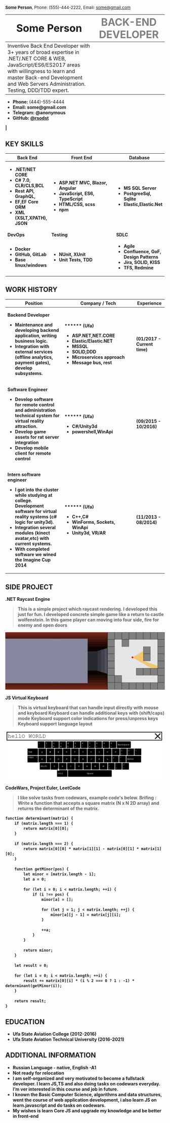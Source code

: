 <font size="2">**Some Person**, Phone: (555)-444-2222, Email: some@gmail.com</font>

<style>
table th:first-of-type(1) {
    width: 60%;
}
table th:nth-of-type(2) {
    width: 45%;
    vertical-align: bottom;
}
</style>

| <font size="6">**Some Person**</font>  | <font size="6" color="gray">BACK-END DEVELOPER</font> |
|-----|------|
| <font size="3">Inventive Back End Developer with 3+ years of broad expertise in .NET/.NET CORE & WEB, JavaScript/ES6/ES2017 areas with willingness to learn and master Back-end Development and Web Servers Administration. Testing, DDD/TDD expert.</font> | 
<ul>
<li><b>Phone: </b>(444)-555-4444</li>
<li><b>Email: <b>some@gmail.com</li>
<li><b>Telegram: </b>@anonymous</li>
<li><b>GitHub: </b><a href="https://github.comrsodst">@rsodst</a></li>
</ul> |

KEY SKILLS
---

| <b>Back End</b> | <b>Front End</b> | <b>Database</b> |
|-|-|-|
| <ul><li>.NET/NET CORE</li><li>C# 7.0, CLR/CLS,BCL</li><li>Rest API, GraphQL,</li><li>EF,EF Core ORM</li><li>XML (XSLT,XPATH), JSON</li></ul> | <ul><li> ASP.NET MVC, Blazor, Angular</li><li> JavaScript, ES6, TypeScript </li><li> HTML/CSS, scss</li><li> npm</li></ul> | <ul><li> MS SQL Server</li><li> PostgreeSql, Sqlite</li><li> Elastic,Elastic.Net </li></ul>
| <b>DevOps</b> | <b>Testing</b> | <b>SDLC</b> |
| <ul><li> Docker </li><li> GitHub, GitLab </li><li> Base linux/windows</li></ul> | <ul><li> NUnit, XUnit</li><li> Unit Tests, TDD</li></ul> | <ul><li>Agile</li><li>Confluence, GoF, Design Patterns</li><li>Jira, SOLID, KISS</li><li>TFS, Redmine</li></ul> |

WORK HISTORY
---

| Position | Company / Tech | Experience |
|-|-|-|
| <p>Backend Developer</p><ul><li>Maintenance and developing backend application, writing business logic.</li><li>Integration with external services (offline analytics, payment gates), develop subsystems.</li></ul> | <p>****** (Ufa)</p><ul><li>ASP.NET,NET.CORE</li><li>Elastic/Elastic.NET</li><li>MSSQL</li><li>SOLID,DDD</li><li>Microservices approach</li><li>Message bus, rest</li></ul> | (01/2017 - Current time) |
| <p>Software Engineer</p><ul><li>Develop software for remote control and administration technical system for virtual reality attraction.</li><li>Develop game assets for rat server integration</li><li>Develop mobile client for remote control</li></ul> | <p>****** (Ufa) </p><ul><li>C#/Unity3d</li><li>powershell,WinApi</li></ul> | (09/2015 - 10/2016) |
| <p>Intern software engineer</p><ul><li>I got into the cluster while studying at college. Development software for virtual reality systems (c# logic for unity3d).</li><li>Integration several modules (kinect avatar,etc) with current systems.</li><li>With completed software we wined the Imagine Cup 2014</li></ul>| <p>****** (Ufa) </p><ul><li>C++,C#</li><li>WinForms, Sockets, WinApi</li><li>Unity3d, VR/AR</li></ul> | (11/2013 - 08/2014) |

SIDE PROJECT
---

.NET Raycast Engine 
> This is a simple project which raycast rendering.
> I developed this just for fun. 
> I developed concrete simple game like a return to castle wolfenstein. 
> In this game player can moving into four side, fire for enemy and open doors

![raycast example](./assets/raycast.gif "Title")

JS Virtual Keyboard
> This is virtual keyboard that can handle input directly with mouse and keyboard
Keyboard can handle additional keys with (shift/caps) mode
> Keyboard support color indications for press/unpress keys
> Keyboard support language layout

![raycast example](./assets/keyboard.png "Title")

CodeWars, Project Euler, LeetCode
> I like solve tasks from codewars, example code's below.
> Brifing : Write a function that accepts a square matrix (N x N 2D array) and returns the determinant of the matrix.

```
function determinant(matrix) {
    if (matrix.length === 1) {
        return matrix[0][0];
    }

    if (matrix.length === 2) {
        return matrix[0][0] * matrix[1][1] - matrix[0][1] * matrix[1][0];
    }

    function getMinor(pos) {
        let minor = [matrix.length - 1];
        let a = 0;

        for (let i = 0; i < matrix.length; ++i) {
            if (i !== pos) {
                minor[a] = [];

                for (let j = 1; j < matrix.length; ++j) {
                    minor[a][j - 1] = matrix[j][i];
                }

                ++a;
            }
        }

        return minor;
    }

    let result = 0;

    for (let i = 0; i < matrix.length; ++i) {
        result += matrix[0][i] * (i % 2 === 0 ? 1 : -1) * determinant(getMinor(i));
    }

    return result;
}
```

EDUCATION
---

* Ufa State Aviation College (2012-2016)
* Ufa State Aviation Technical University (2016-2021)
  
ADDITIONAL INFORMATION
---
* Russian Language - native, English -A1
* Not ready for relocation
* I am self-organized and very motivated to become a fullstack developer. I learn JS,TS and also doing tasks on codewars everyday. I’m ver interested in this course and job in future.
* I known the Basic Computer Science, algorithms and data structures, went the course of web application development, i also learn JS on learn.javascript and do tasks on codewars.
* My wishes is learn Core JS and upgrade my knowledge and be better in front-end
